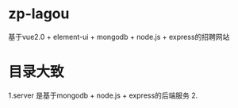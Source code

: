# zp-lagou
基于vue2.0 + element-ui + mongodb + node.js + express的招聘网站
# 目录大致
1.server 是基于mongodb + node.js + express的后端服务
2.


